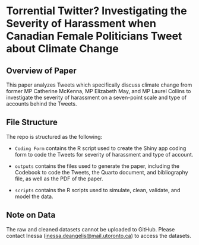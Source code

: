 # Torrential Twitter? Investigating the Severity of Harassment when Canadian Female Politicians Tweet about Climate Change

## Overview of Paper
This paper analyzes Tweets which specifically discuss climate change from former MP Catherine McKenna, MP Elizabeth May, and MP Laurel Collins to investigate the severity of harassment on a seven-point scale and type of accounts behind the Tweets. 

## File Structure

The repo is structured as the following:

-   `Coding Form` contains the R script used to create the Shiny app coding form to code the Tweets for severity of harassment and type of account.

-   `outputs` contains the files used to generate the paper, including the Codebook to code the Tweets, the Quarto document, and bibliography file, as well as the PDF of the paper.

-   `scripts` contains the R scripts used to simulate, clean, validate, and model the data.

## Note on Data
The raw and cleaned datasets cannot be uploaded to GitHub. Please contact Inessa (inessa.deangelis@mail.utoronto.ca) to access the datasets. 
